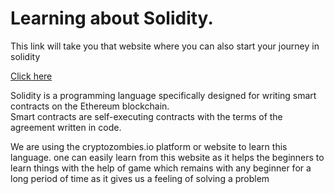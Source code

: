<h1>
  Learning about Solidity.
</h1>

<p>This link will take you that website where you can also start your journey in solidity</p>
<a href="https://cryptozombies.io/en/course">Click here</a>

<p>
  Solidity is a programming language specifically designed for writing smart contracts on the Ethereum blockchain.
  <br>Smart contracts are self-executing contracts with the terms of the agreement written in code.
</p>

<p>
  We are using the cryptozombies.io platform or website to learn this language.
  one can easily learn from this website as it helps the beginners to learn things with the help of game 
  which remains with any beginner for a long period of time as it gives us a feeling of solving a problem
</p>
